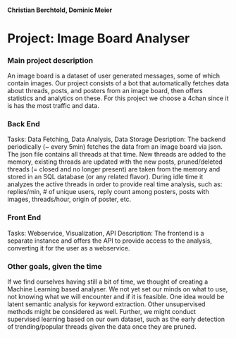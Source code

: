 #### Christian Berchtold, Dominic Meier
# Project: Image Board Analyser
### Main project description
An image board is a dataset of user generated messages, some of which contain images.
Our project consists of a bot that automatically fetches data about threads, posts, and posters from
an image board, then offers statistics and analytics on these.
For this project we choose a 4chan since it is has the most traffic and data.
### Back End
Tasks: Data Fetching, Data Analysis, Data Storage
Desription: The backend periodically (~ every 5min) fetches the data from an image
board via json. The json file contains all threads at that time. New threads
are added to the memory, existing threads are updated with the new posts,
pruned/deleted threads (= closed and no longer present) are taken from the
memory and stored in an SQL database (or any related flavor).
During idle time it analyzes the active threads in order to provide real time
analysis, such as: replies/min, # of unique users, reply count among posters,
posts with images, threads/hour, origin of poster, etc.
### Front End
Tasks: Webservice, Visualization, API
Description: The frontend is a separate instance and offers the API to provide access to
the analysis, converting it for the user as a webservice.
### Other goals, given the time
If we find ourselves having still a bit of time, we thought of creating a Machine Learning based
analyser. We not yet set our minds on what to use, not knowing what we will encounter and if it is
feasible. One idea would be latent semantic analysis for keyword extraction. Other unsupervised
methods might be considered as well. Further, we might conduct supervised learning based on our
own dataset, such as the early detection of trending/popular threads given the data once they are
pruned.
